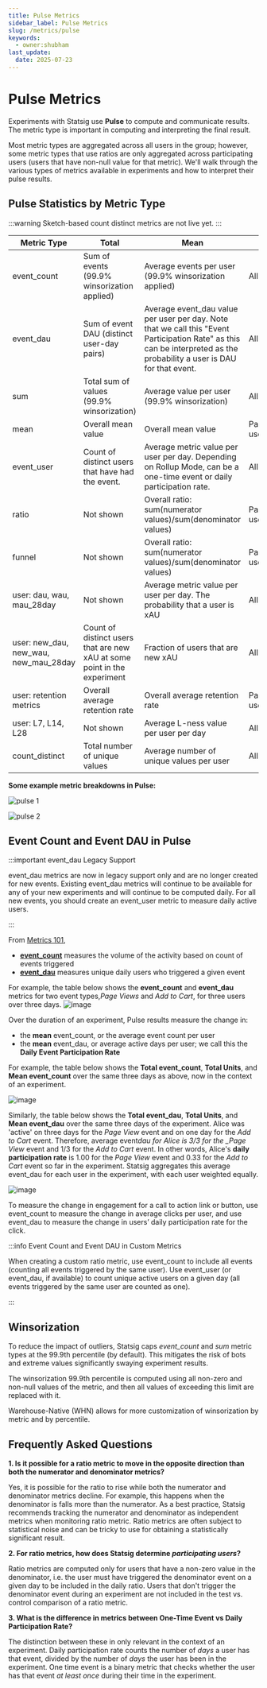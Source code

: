```yaml
---
title: Pulse Metrics
sidebar_label: Pulse Metrics
slug: /metrics/pulse
keywords:
  - owner:shubham
last_update:
  date: 2025-07-23
---
```


# Pulse Metrics

Experiments with Statsig use **Pulse** to compute and communicate results. The metric type is important in computing and interpreting the final result.

Most metric types are aggregated across all users in the group; however, some metric types that use ratios are only aggregated across participating users (users that have non-null value for that metric). We'll walk through the various types of metrics available in experiments and how to interpret their pulse results.

## Pulse Statistics by Metric Type

:::warning
Sketch-based count distinct metrics are not live yet.
:::

| Metric Type                           | Total                                                                    | Mean                                                                                                                                                                    | Units               |
| ------------------------------------- | ------------------------------------------------------------------------ | ----------------------------------------------------------------------------------------------------------------------------------------------------------------------- | ------------------- |
| event_count                           | Sum of events (99.9% winsorization applied)                              | Average events per user (99.9% winsorization applied)                                                                                                                   | All users           |
| event_dau                             | Sum of event DAU (distinct user-day pairs)                               | Average event_dau value per user per day. Note that we call this "Event Participation Rate" as this can be interpreted as the probability a user is DAU for that event. | All users           |
| sum                                   | Total sum of values (99.9% winsorization)                                | Average value per user (99.9% winsorization)                                                                                                                            | All users           |
| mean                                  | Overall mean value                                                       | Overall mean value                                                                                                                                                      | Participating users |
| event_user                            | Count of distinct users that have had the event.                         | Average metric value per user per day. Depending on Rollup Mode, can be a one-time event or daily participation rate.                                                   | All users           |
| ratio                                 | Not shown                                                                | Overall ratio: sum(numerator values)/sum(denominator values)                                                                                                            | Participating users |
| funnel                                | Not shown                                                                | Overall ratio: sum(numerator values)/sum(denominator values)                                                                                                            | Participating users |
| user: dau, wau, mau_28day             | Not shown                                                                | Average metric value per user per day. The probability that a user is xAU                                                                                               | All users           |
| user: new_dau, new_wau, new_mau_28day | Count of distinct users that are new xAU at some point in the experiment | Fraction of users that are new xAU                                                                                                                                      | All users           |
| user: retention metrics               | Overall average retention rate                                           | Overall average retention rate                                                                                                                                          | Participating users |
| user: L7, L14, L28                    | Not shown                                                                | Average L-ness value per user per day                                                                                                                                   | All users           |
| count_distinct                        | Total number of unique values                                            | Average number of unique values per user                                                                                                                                | All users           |

**Some example metric breakdowns in Pulse:**

![pulse 1](https://github.com/user-attachments/assets/aa7e1063-6473-4e4e-9ca4-7074f5a0c450)

![pulse 2](https://github.com/user-attachments/assets/7b0b1d99-c720-480e-8671-f5f696485500)

## Event Count and Event DAU in Pulse

:::important event_dau Legacy Support

event_dau metrics are now in legacy support only and are no longer created for new events. Existing event_dau metrics will continue to be available for any of your new experiments and will continue to be computed daily. For all new events, you should create an event_user metric to measure daily active users.

:::

From [Metrics 101](/metrics/metrics-from-events),

- [**event_count**](/metrics/metrics-from-events#event-count-metric) measures the volume of the activity based on count of events triggered
- [**event_dau**](/metrics/metrics-from-events#event-dau-metric) measures unique daily users who triggered a given event

For example, the table below shows the **event_count** and **event_dau** metrics for two event types,_Page Views_ and _Add to Cart_, for three users over three days.
![image](https://user-images.githubusercontent.com/1315028/187719553-c7e5c186-5dfe-4521-8bfb-1bb4b8cdb38d.png)

Over the duration of an experiment, Pulse results measure the change in:

- the **mean** event_count, or the average event count per user
- the **mean** event_dau, or average active days per user; we call this the **Daily Event Participation Rate**

For example, the table below shows the **Total event_count**, **Total Units**, and **Mean event_count** over the same three days as above, now in the context of an experiment.

![image](https://user-images.githubusercontent.com/1315028/187721781-3240ebc6-43ae-4fd8-ac44-c3493308e127.png)

Similarly, the table below shows the **Total event_dau**, **Total Units**, and **Mean event_dau** over the same three days of the experiment. Alice was 'active' on three days for the _Page View_ event and on one day for the _Add to Cart_ event. Therefore, average event*dau for Alice is 3/3 for the \_Page View* event and 1/3 for the _Add to Cart_ event. In other words, Alice's **daily participation rate** is 1.00 for the _Page View_ event and 0.33 for the _Add to Cart_ event so far in the experiment. Statsig aggregates this average event_dau for each user in the experiment, with each user weighted equally.

![image](https://user-images.githubusercontent.com/1315028/187721834-b8e94f15-f3ee-4584-924b-96e424ddcd0c.png)

To measure the change in engagement for a call to action link or button, use event_count to measure the change in average clicks per user, and use event_dau to measure the change in users’ daily participation rate for the click.

:::info Event Count and Event DAU in Custom Metrics

When creating a custom ratio metric, use event_count to include all events (counting all events triggered by the same user). Use event_user (or event_dau, if available) to count unique active users on a given day (all events triggered by the same user are counted as one).

:::

## Winsorization

To reduce the impact of outliers, Statsig caps _event_count_ and _sum_ metric types at the 99.9th percentile (by default). This mitigates the risk of bots and extreme values significantly swaying experiment results.

The winsorization 99.9th percentile is computed using all non-zero and non-null values of the metric, and then all values of exceeding this limit are replaced with it.

Warehouse-Native (WHN) allows for more customization of winsorization by metric and by percentile.

## Frequently Asked Questions

**1. Is it possible for a ratio metric to move in the opposite direction than both the numerator and denominator metrics?**

Yes, it is possible for the ratio to rise while both the numerator and denominator metrics decline. For example, this happens when the denominator is falls more than the numerator. As a best practice, Statsig recommends tracking the numerator and denominator as independent metrics when monitoring ratio metric. Ratio metrics are often subject to statistical noise and can be tricky to use for obtaining a statistically significant result.

**2. For ratio metrics, how does Statsig determine _participating users_?**

Ratio metrics are computed only for users that have a non-zero value in the denominator, i.e. the user must have triggered the denominator event on a given day to be included in the daily ratio. Users that don't trigger the denominator event during an experiment are not included in the test vs. control comparison of a ratio metric.

**3. What is the difference in metrics between One-Time Event vs Daily Participation Rate?**

The distinction between these in only relevant in the context of an experiment.
Daily participation rate counts the number of _days_ a user has that event, divided by the number of _days_ the user has been in the experiment.
One time event is a binary metric that checks whether the user has that event _at least once_ during their time in the experiment.
